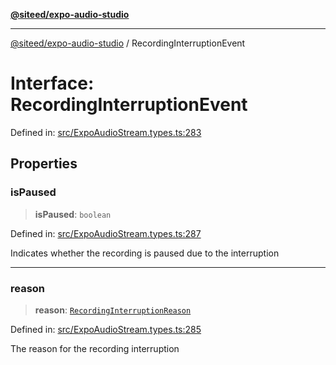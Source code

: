 [**@siteed/expo-audio-studio**](../README.md)

***

[@siteed/expo-audio-studio](../README.md) / RecordingInterruptionEvent

# Interface: RecordingInterruptionEvent

Defined in: [src/ExpoAudioStream.types.ts:283](https://github.com/deeeed/expo-audio-stream/blob/e496f5dd1024dfffefc22b133ee7e25a9e09a3b7/packages/expo-audio-studio/src/ExpoAudioStream.types.ts#L283)

## Properties

### isPaused

> **isPaused**: `boolean`

Defined in: [src/ExpoAudioStream.types.ts:287](https://github.com/deeeed/expo-audio-stream/blob/e496f5dd1024dfffefc22b133ee7e25a9e09a3b7/packages/expo-audio-studio/src/ExpoAudioStream.types.ts#L287)

Indicates whether the recording is paused due to the interruption

***

### reason

> **reason**: [`RecordingInterruptionReason`](../type-aliases/RecordingInterruptionReason.md)

Defined in: [src/ExpoAudioStream.types.ts:285](https://github.com/deeeed/expo-audio-stream/blob/e496f5dd1024dfffefc22b133ee7e25a9e09a3b7/packages/expo-audio-studio/src/ExpoAudioStream.types.ts#L285)

The reason for the recording interruption
